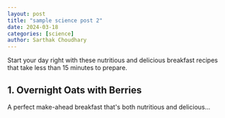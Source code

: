 ```yaml
---
layout: post
title: "sample science post 2"
date: 2024-03-18
categories: [science]
author: Sarthak Choudhary
---
```


Start your day right with these nutritious and delicious breakfast recipes that take less than 15 minutes to prepare.

## 1. Overnight Oats with Berries

A perfect make-ahead breakfast that's both nutritious and delicious...
